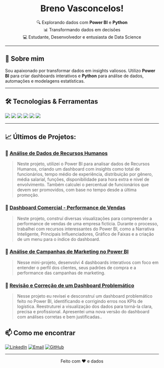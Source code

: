 <h1 align="center"> Breno Vasconcelos!</h1>
<p align="center">
  🔍 Explorando dados com <strong>Power BI</strong> e <strong>Python</strong> <br>
  📊 Transformando dados em decisões <br>
  💻 Estudante, Desenvolvedor e entusiasta de Data Science
</p>

---

## 🚀 Sobre mim

Sou apaixonado por transformar dados em insights valiosos. Utilizo **Power BI** para criar dashboards interativos e **Python** para análise de dados, automações e modelagens estatísticas.

---

## 🛠️ Tecnologias & Ferramentas

<div align="left">
  <img src="https://img.shields.io/badge/-Power%20BI-F2C811?style=flat&logo=powerbi&logoColor=000" />
  <img src="https://img.shields.io/badge/-Python-3776AB?style=flat&logo=python&logoColor=white" />
  <img src="https://img.shields.io/badge/-Pandas-150458?style=flat&logo=pandas" />
  <img src="https://img.shields.io/badge/-NumPy-013243?style=flat&logo=numpy" />
  <img src="https://img.shields.io/badge/-SQL-4479A1?style=flat&logo=postgresql&logoColor=white" />
  <img src="https://img.shields.io/badge/-Jupyter-F37626?style=flat&logo=jupyter&logoColor=white" />
</div>

---

## 📈 Últimos de Projetos:

### 🔹 [Análise de Dados de Recursos Humanos](https://github.com/brenovasconc/Projetos-PowerBI/tree/main/Projeto05)
> Neste projeto, utilizei o Power BI para analisar dados de Recursos Humanos, criando um dashboard com insights como total de funcionários, tempo médio de experiência, distribuição por gênero, média salarial, funções, disponibilidade para hora extra e nível de envolvimento. Também calculei o percentual de funcionários que devem ser promovidos, com base no tempo desde a última promoção.

### 🔹 [Dashboard Comercial - Performance de Vendas](https://github.com/brenovasconc/Projetos-PowerBI/tree/main/Projeto04)
> Neste projeto, construí diversas visualizações para compreender a performance de vendas de uma empresa fictícia. Durante o processo, trabalhei com recursos interessantes do Power BI, como a Narrativa Inteligente, Principais Influenciadores, Gráfico de Faixas e a criação de um menu para o índice do dashboard.

### 🔹 [Análise de Campanhas de Marketing no Power BI](https://github.com/brenovasconc/Projetos-PowerBI/tree/main/Projeto03)
> Nesse mini-projeto, desenvolvi 4 dashboards interativos com foco em entender o perfil dos clientes, seus padrões de compra e a performance das campanhas de marketing.

### 🔹 [Revisão e Correção de um Dashboard Problemático](https://github.com/brenovasconc/Projetos-PowerBI/tree/main/Projeto06)
> Nesse projeto eu revisei e desconstruí um dashboard problemático feito no Power BI, identificando e corrigindo erros nos KPIs de logística. Reestruturei a visualização dos dados para torná-la clara, precisa e profissional. Apresentei uma nova versão do dashboard com análises corretas e bem justificadas..

## 📫 Como me encontrar

[![LinkedIn](https://img.shields.io/badge/-LinkedIn-0077B5?style=flat&logo=linkedin&logoColor=white)](https://www.linkedin.com/in/brenovasconc/)
[![Email](https://img.shields.io/badge/-Email-D14836?style=flat&logo=gmail&logoColor=white)](mailto:gean_breno@hotmail.com)
[![GitHub](https://img.shields.io/badge/-GitHub-181717?style=flat&logo=github)](https://github.com/brenovasconc)

---

<p align="center">Feito com ❤️ e dados</p>
